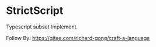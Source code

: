 # StrictScript
Typescript subset Implement. 

Follow By: https://gitee.com/richard-gong/craft-a-language
